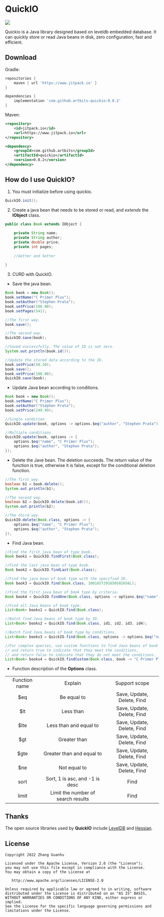 # QuickIO
[![](https://www.jitpack.io/v/artbits/quickio.svg)](https://www.jitpack.io/#artbits/quickio)


Quickio is a Java library designed based on leveldb embedded database. It can quickly store or read Java beans in disk, zero configuration, fast and efficient.


## Download
Gradle:
```gradle
repositories {
    maven { url 'https://www.jitpack.io' }
}

dependencies {
	implementation 'com.github.artbits:quickio:0.0.2'
}
```

Maven:
```xml
<repository>
	<id>jitpack.io</id>
	<url>https://www.jitpack.io</url>
</repository>

<dependency>
	<groupId>com.github.artbits</groupId>
	<artifactId>quickio</artifactId>
	<version>0.0.2</version>
</dependency>
```


## How do I use QuickIO?
1. You must initialize before using quickio.
```java
QuickIO.init();
```

2. Create a java bean that needs to be stored or read, and *extends* the **IObject** class.
```java
public class Book extends IObject {
    
    private String name;
    private String author;
    private double price;
    private int pages;
    
    //Getter and Setter
    
}
```

3. CURD with QuickIO.

+ Save the java bean.
```java
Book book = new Book();
book.setName("C Primer Plus");
book.setAuthor("Stephen Prata");
book.setPrice(108.00);
book.setPages(541);

//The first way.
book.save();

//The second way.
QuickIO.save(book);

//Saved successfully. The value of ID is not zero.
System.out.println(book.id());

//Update the stored data according to the ID.
book.setPrice(50.10);
book.save();
book.setPrice(108.00);
QuickIO.save(book);
```

+ Update Java bean according to conditions.
```java
Book book = new Book();
book.setName("C Primer Plus");
book.setAuthor("Stephen Prata");
book.setPrice(249.99);

//Single condition
QuickIO.update(book, options -> options.$eq("author", "Stephen Prata"));

//Multiple conditions
QuickIO.update(book, options -> {
    options.$eq("name", "C Primer Plus");
    options.$eq("author", "Stephen Prata");
});
```

+ Delete the Jave bean. The deletion succeeds. The return value of the function is true, otherwise it is false, except for the conditional deletion function.
```java
//The first way.
boolean b1 = book.delete();
System.out.println(b1);

//The second way.
boolean b2 = QuickIO.delete(book.id());
System.out.println(b2);

//The third way.
QuickIO.delete(Book.class, options -> {
    options.$eq("name", "C Primer Plus");
    options.$eq("author", "Stephen Prata");
});
```

+ Find Java bean.
```java
//Find the first java bean of type book.
Book book1 = QuickIO.findFirst(Book.class);

//Find the last java bean of type book.
Book book2 = QuickIO.findLast(Book.class);

//Find the java bean of book type with the specified ID.
Book book3 = QuickIO.find(Book.class, 1001657291650502656L);

//Find the first java bean of book type by criteria.
Book book4 = QuickIO.findOne(Book.class, options -> options.$eq("name", "C Primer Plus"));

//Find all Java beans of book type.
List<Book> books1 = QuickIO.find(Book.class);

//Batch find Java beans of book type by ID.
List<Book> books2 = QuickIO.find(Book.class, id1, id2, id3, id4);

//Batch find Java beans of book type by conditions.
List<Book> books3 = QuickIO.find(Book.class, options -> options.$eq("name", "C Primer Plus"));

//For complex queries, use custom functions to find Java beans of book type, 
// and return true to indicate that they meet the conditions, 
// and return false to indicate that they do not meet the conditions.
List<Book> books4 = QuickIO.findCustom(Book.class, book -> "C Primer Plus".equals(book.getName()) || book.getPrice() > 25);
```

+ Function description of the **Options** class.

|      |     |          |
|:----:|:---:|:--------:|
| Function name | Explain | Support scope       |
| $eq  | Be equal to                          | Save, Update, Delete, Find |
| $lt  | Less than                            | Save, Update, Delete, Find |
| $lte | Less than and equal to               | Save, Update, Delete, Find |
| $gt  | Greater than                         | Save, Update, Delete, Find |
| $gte | Greater than and equal to            | Save, Update, Delete, Find |
| $ne  | Not equal to                         | Save, Update, Delete, Find |
| sort | Sort, 1 is asc, and -1 is desc       | Find |
| limit| Limit the number of search results   | Find |


## Thanks
The open source libraries used by **QuickIO** include [LevelDB](https://github.com/dain/leveldb) and [Hessian](http://hessian.caucho.com/).


## License
```
Copyright 2022 Zhang Guanhu

Licensed under the Apache License, Version 2.0 (the "License");
you may not use this file except in compliance with the License.
You may obtain a copy of the License at

   http://www.apache.org/licenses/LICENSE-2.0

Unless required by applicable law or agreed to in writing, software
distributed under the License is distributed on an "AS IS" BASIS,
WITHOUT WARRANTIES OR CONDITIONS OF ANY KIND, either express or implied.
See the License for the specific language governing permissions and
limitations under the License.
```